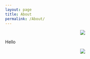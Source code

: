 ```yaml
---
layout: page
title: About
permalink: /About/
---
```


<center>
    <p><img src="http://oa1mlhrmq.bkt.clouddn.com/avatar.png" align="center"></p>
</center>
Hello



<center>
    <p><img src="http://dreamofbook.qiniudn.com/hacker.png" align="center"></p>
</center>

